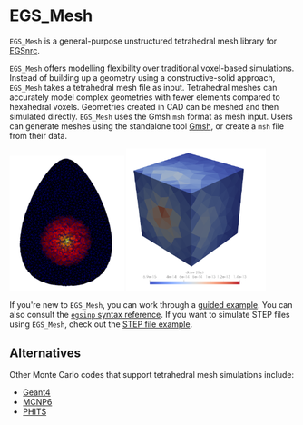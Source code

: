 # EGS_Mesh

`EGS_Mesh` is a general-purpose unstructured tetrahedral mesh library for [EGSnrc](https://nrc-cnrc.github.io/EGSnrc/).

`EGS_Mesh` offers modelling flexibility over traditional voxel-based simulations. Instead of building up a geometry using a constructive-solid approach, `EGS_Mesh` takes a tetrahedral mesh file as input. Tetrahedral meshes can accurately model complex geometries with fewer elements compared to hexahedral voxels. Geometries created in CAD can be meshed and then simulated directly. `EGS_Mesh` uses the Gmsh `msh` format as mesh input. Users can generate meshes using the standalone tool [Gmsh](https://gmsh.info/), or create a `msh` file from their data.

<p float="middle">
	<img width="40%" src="./egg_dose.png" alt="Meshed egg dose">
	<img width="49%" src="./cube_dose.png" alt="Cube dose">
</p>

If you're new to `EGS_Mesh`, you can work through a [guided example](./example/example.md). You can also consult the [`egsinp` syntax reference](./egsinp_syntax.md). If you want to simulate STEP files using `EGS_Mesh`, check out the [STEP file example](./step/step.md).

<!---
## Credits

`EGS_Mesh` was created and open-sourced by [Mevex Corporation](https://www.mevex.com/). The code is maintained by the Canadian National Research Council as part of [EGSnrc](https://github.com/nrc-cnrc/EGSnrc).
-->

## Alternatives 
Other Monte Carlo codes that support tetrahedral mesh simulations include:
* [Geant4](https://geant4.web.cern.ch/) 
* [MCNP6](https://mcnp.lanl.gov/)
* [PHITS](https://phits.jaea.go.jp/)
